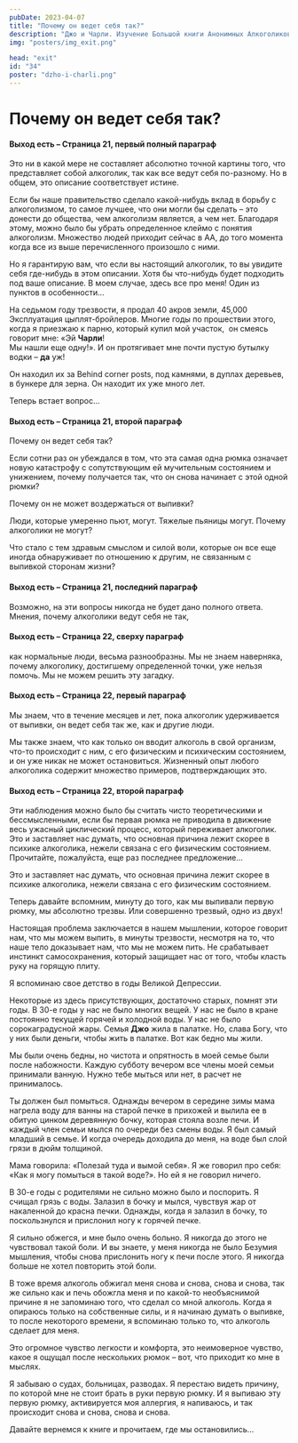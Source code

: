```yaml
---
pubDate: 2023-04-07
title: "Почему он ведет себя так?"
description: "Джо и Чарли. Изучение Большой книги Анонимных Алкоголиков. (033)"
img: "posters/img_exit.png"

head: "exit"
id: "34"
poster: "dzho-i-charli.png"
---
```


# Почему он ведет себя так?

#### Выход есть – Страница 21, первый полный параграф

Это ни в какой мере не составляет абсолютно точной картины того, что представляет собой алкоголик, так как все ведут себя по-разному. Но в общем, это описание соответствует истине.

Если бы наше правительство сделало какой-нибудь вклад в борьбу с алкоголизмом, то самое лучшее, что они могли бы сделать – это донести до общества, чем алкоголизм является, а чем нет. Благодаря этому, можно было бы убрать определенное клеймо с понятия алкоголизм. Множество людей приходит сейчас в АА, до того момента когда все из выше перечисленного произошло с ними.

Но я гарантирую вам, что если вы настоящий алкоголик, то вы увидите себя где-нибудь в этом описании. Хотя бы что-нибудь будет подходить под ваше описание. В моем случае, здесь все про меня! Один из пунктов в особенности…

На седьмом году трезвости, я продал 40 акров земли, 45,000 Эксплуатация цыплят-бройлеров. Многие годы по прошествии этого, когда я приезжаю к парню, который купил мой участок,  он смеясь  говорит мне: «Эй **Чарли**! <br>
Мы нашли еще одну!». И он протягивает мне почти пустую бутылку водки – **да** уж!

Он находил их за Behind corner posts, под камнями, в дуплах деревьев, в бункере для зерна. Он находит их уже много лет.

Теперь встает вопрос…

#### Выход есть – Страница 21, второй параграф

Почему он ведет себя так?

Если сотни раз он убеждался в том, что эта самая одна рюмка означает новую катастрофу с сопутствующим ей мучительным состоянием и унижением, почему получается так, что он снова начинает с этой одной рюмки?

Почему он не может воздержаться от выпивки?

Люди, которые умеренно пьют, могут. Тяжелые пьяницы могут. Почему алкоголики не могут?

Что стало с тем здравым смыслом и силой воли, которые он все еще иногда обнаруживает по отношению к другим, не связанным с выпивкой сторонам жизни?

#### Выход есть – Страница 21, последний параграф

Возможно, на эти вопросы никогда не будет дано полного ответа. Мнения, почему алкоголики ведут себя не так,

#### Выход есть – Страница 22, сверху параграф

как нормальные люди, весьма разнообразны. Мы не знаем наверняка, почему алкоголику, достигшему определенной точки, уже нельзя помочь. Мы не можем решить эту загадку.

#### Выход есть – Страница 22, первый параграф

Мы знаем, что в течение месяцев и лет, пока алкоголик удерживается от выпивки, он ведет себя так же, как и другие люди.

Мы также знаем, что как только он вводит алкоголь в свой организм, что-то происходит с ним, с его физическим и психическим состоянием, и он уже никак не может остановиться. Жизненный опыт любого алкоголика содержит множество примеров, подтверждающих это.

#### Выход есть – Страница 22, второй параграф

Эти наблюдения можно было бы считать чисто теоретическими и бессмысленными, если бы первая рюмка не приводила в движение весь ужасный циклический процесс, который переживает алкоголик. Это и заставляет нас думать, что основная причина лежит скорее в психике алкоголика, нежели связана с его физическим состоянием.
Прочитайте, пожалуйста, еще раз последнее предложение…

Это и заставляет нас думать, что основная причина лежит скорее в психике алкоголика, нежели связана с его физическим состоянием.

Теперь давайте вспомним, минуту до того, как мы выпивали первую рюмку, мы абсолютно трезвы. Или совершенно трезвый, одно из двух!

Настоящая проблема заключается в нашем мышлении, которое говорит нам, что мы можем выпить, в минуты трезвости, несмотря на то, что наше тело доказывает нам, что мы не можем пить. Не срабатывает инстинкт самосохранения, который защищает нас от того, чтобы класть руку на горящую плиту.

Я вспоминаю свое детство в годы Великой Депрессии.

Некоторые из здесь присутствующих, достаточно старых, помнят эти годы. В 30-е годы у нас не было многих вещей. У нас не было в кране постоянно текущей горячей и холодной воды. У нас не было сорокаградусной жары. Семья **Джо** жила в палатке. Но, слава Богу, что у них были деньги, чтобы жить в палатке. Вот как бедно мы жили.

Мы были очень бедны, но чистота и опрятность в моей семье были после набожности. Каждую субботу вечером все члены моей семьи принимали ванную. Нужно тебе мыться или нет, в расчет не принималось.

Ты должен был помыться. Однажды вечером в середине зимы мама нагрела воду для ванны на старой печке в прихожей и вылила ее в обитую цинком деревянную бочку, которая стояла возле печи. И каждый член семьи мылся по очереди без смены воды. Я был самый младший в семье. И когда очередь доходила до меня, на воде был слой грязи в дюйм толщиной.

Мама говорила: «Полезай туда и вымой себя». Я же говорил про себя: «Как я могу помыться в такой воде?». Но ей я не говорил ничего.

В 30-е годы с родителями не сильно можно было и поспорить. Я счищал грязь с воды. Залазил в бочку и мылся, чувствуя жар от накаленной до красна печки. Однажды, когда я залазил в бочку, то поскользнулся и прислонил ногу к горячей печке.

Я сильно обжегся, и мне было очень больно. Я никогда до этого не чувствовал такой боли. И вы знаете, у меня никогда не было Безумия мышления, чтобы снова прислонить ногу к печи после этого. Я никогда больше не хотел повторить этой боли.

В тоже время алкоголь обжигал меня снова и снова, снова и снова, так же сильно как и печь обожгла меня и по какой-то необъяснимой причине я не запоминаю того, что сделал со мной алкоголь. Когда я опираюсь только на собственные силы, и я начинаю думать о выпивке, то после некоторого времени, я вспоминаю только то, что алкоголь сделает для меня.

Это огромное чувство легкости и комфорта, это неимоверное чувство, какое я ощущал после нескольких рюмок – вот, что приходит ко мне в мыслях.

Я забываю о судах, больницах, разводах. Я перестаю видеть причину, по которой мне не стоит брать в руки первую рюмку. И я выпиваю эту первую рюмку, активируется моя аллергия, я напиваюсь, и так происходит снова и снова, снова и снова.

Давайте вернемся к книге и прочитаем, где мы остановились…
